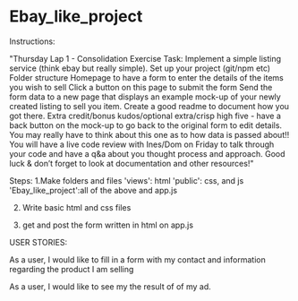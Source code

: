 # Ebay_like_project
Instructions: 

"Thursday Lap 1 - Consolidation Exercise
Task: Implement a simple listing service (think ebay but really simple).
Set up your project (git/npm etc)
Folder structure
Homepage to have a form to enter the details of the items you wish to sell
Click a button on this page to submit the form
Send the form data to a new page that displays an example mock-up of your newly created listing to sell you item.
Create a good readme to document how you got there.
Extra credit/bonus kudos/optional extra/crisp high five - have a back button on the mock-up to go back to the original form to edit details. You may really have to think about this one as to how data is passed about!!
You will have a live code review with Ines/Dom on Friday to talk through your code and have a q&a about you thought process and approach.
Good luck & don’t forget to look at documentation and other resources!"



Steps: 
1.Make folders and files 
'views': html 
'public': css, and js 
'Ebay_like_project':all of the above and app.js 

2. Write basic html and css files 

3. get and post the form written in html on app.js 


USER STORIES: 

As a user, I would like to fill in a form with my contact and information regarding the product I am selling 

As a user, I would like to see my the result of of my ad. 


